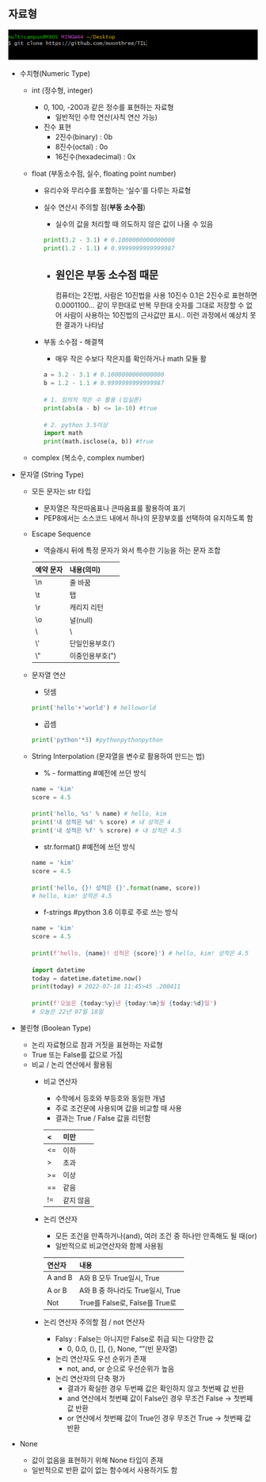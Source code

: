 ## 자료형

![Data Type.jpg](../image/0715abcde.PNG)

- 수치형(Numeric Type)
    - int (정수형, integer)
        - 0, 100, -200과 같은 정수를 표현하는 자료형
            - 일반적인 수학 연산(사칙 연산 가능)
        - 진수 표현
            - 2진수(binary) : 0b
            - 8진수(octal) : 0o
            - 16진수(hexadecimal) : 0x
    - float (부동소수점, 실수, floating point number)
        - 유리수와 무리수를 포함하는 ‘실수’를 다루는 자료형
        - 실수 연산시 주의할 점(**부동 소수점**)
            - 실수의 값을 처리할 때 의도하지 않은 값이 나올 수 있음
            
            ```python
            print(3.2 - 3.1) # 0.1000000000000000
            print(1.2 - 1.1) # 0.9999999999999987
            ```
            
            - 원인은 부동 소수점 때문
                - 
                
                컴퓨터는 2진법, 사람은 10진법을 사용
                10진수 0.1은 2진수로 표현하면 0.0001100… 같이 무한대로 반복
                무한대 숫자를 그대로 저장할 수 없어 사람이 사용하는 10진법의 근사값만 표시.. 이런 과정에서 예상치 못한 결과가 나타남
                
        - 부동 소수점  - 해결책
            - 매우 작은 수보다 작은지를 확인하거나 math 모듈 활
            
            ```python
            a = 3.2 - 3.1 # 0.1000000000000000
            b = 1.2 - 1.1 # 0.9999999999999987
            
            # 1. 임의의 작은 수 활용 (입실론)
            print(abs(a - b) <= 1e-10) #true
            
            # 2. python 3.5이상
            import math
            print(math.isclose(a, b)) #true
            ```
            
    - complex (복소수, complex number)
- 문자열 (String Type)
    - 모든 문자는 str 타입
        - 문자열은 작은따옴표나 큰따옴표를 활용하여 표기
        - PEP8에서는 소스코드 내에서 하나의 문장부호를 선택하여 유지하도록 함
    - Escape Sequence
        - 역슬래시 뒤에 특정 문자가 와서 특수한 기능을 하는 문자 조합
        
        | 예약 문자 | 내용(의미) |
        | --- | --- |
        | \n | 줄 바꿈 |
        | \t | 탭 |
        | \r | 캐리지 리턴 |
        | \o | 널(null) |
        | \\ | \ |
        | \’ | 단일인용부호(’) |
        | \” | 이중인용부호(”) |
    - 문자열 연산
        - 덧셈
        
        ```python
        print('hello'+'world') # helloworld
        ```
        
        - 곱셈
        
        ```python
        print('python'*3) #pythonpythonpython
        ```
        
    - String Interpolation (문자열을 변수로 활용하여 만드는 법)
        - % - formatting  #예전에 쓰던 방식
        
        ```python
        name = 'kim'
        score = 4.5
        
        print('hello, %s' % name) # hello, kim
        print('내 성적은 %d' % score) # 내 성적은 4
        print('내 성적은 %f' % scrore) # 내 성적은 4.5
        ```
        
        - str.format() #예전에 쓰던 방식
        
        ```python
        name = 'kim'
        score = 4.5
        
        print('hello, {}! 성적은 {}'.format(name, score))
        # hello, kim! 성적은 4.5
        ```
        
        - f-strings #python 3.6 이후로 주로 쓰는 방식
        
        ```python
        name = 'kim'
        score = 4.5
        
        print(f'hello, {name}! 성적은 {score}') # hello, kim! 성적은 4.5
        
        import datetime
        today = datetime.datetime.now()
        print(today) # 2022-07-18 11:45>45 .200411
        
        print(f'오늘은 {today:%y}년 {today:%m}월 {today:%d}일')
        # 오늘은 22년 07월 18일
        ```
        
- 불린형 (Boolean Type)
    - 논리 자료형으로 참과 거짓을 표현하는 자료형
    - True 또는 False를 값으로 가짐
    - 비교 / 논리 연산에서 활용됨
        - 비교 연산자
            - 수학에서 등호와 부등호와 동일한 개념
            - 주로 조건문에 사용되며 값을 비교할 때 사용
            - 결과는 True / False 값을 리턴함
            
            | < | 미만 |
            | --- | --- |
            | <= | 이하 |
            | > | 초과 |
            | >= | 이상 |
            | == | 같음 |
            | != | 같지 않음 |
        - 논리 연산자
            - 모든 조건을 만족하거나(and), 여러 조건 중 하나만 만족해도 될 때(or)
            - 일반적으로 비교연산자와 함께 사용됨
            
            | 연산자 | 내용 |
            | --- | --- |
            | A and B | A와 B  모두 True일시, True |
            | A or B | A와 B 중 하나라도 True일시, True |
            | Not | True를 False로, False를 True로 |
        - 논리 연산자 주의할 점 / not 연산자
            - Falsy : False는 아니지만 False로 취급 되는 다양한 값
                - 0, 0.0, (), [], {}, None, “”(빈 문자열)
            - 논리 연산자도 우선 순위가 존재
                - not, and, or 순으로 우선순위가 높음
            - 논리 연산자의 단축 평가
                - 결과가 확실한 경우 두번째 값은 확인하지 않고 첫번째 값 반환
                - and 연산에서 첫번째 값이 False인 경우 무조건 False → 첫번째 값 반환
                - or 연산에서 첫번째 값이 True인 경우 무조건 True → 첫번째 값 반환
- None
    - 값이 없음을 표현하기 위해 None 타입이 존재
    - 일반적으로 반환 값이 없는 함수에서 사용하기도 함